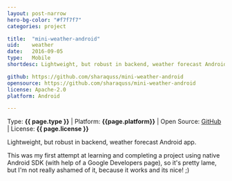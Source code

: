 ```yaml
---
layout: post-narrow
hero-bg-color: "#f7f7f7"
categories: project

title:  "mini-weather-android"
uid:    weather
date:   2016-09-05
type:   Mobile
shortdesc: Lightweight, but robust in backend, weather forecast Android app.

github: https://github.com/sharaquss/mini-weather-android
opensource: https://github.com/sharaquss/mini-weather-android
license: Apache-2.0
platform: Android

---
```


<p class="meta">Type: <strong>{{ page.type }}</strong>  |  Platform: <strong>{{page.platform}}</strong>  |  Open Source: <a href="{{page.github}}">GitHub</a>  |  License: <strong>{{ page.license }}</strong></p>

<p> Lightweight, but robust in backend, weather forecast Android app. <p>

<p> This was my first attempt at learning and completing a project using native Android SDK (with help of a Google Developers page), so it's pretty lame, but I'm not really ashamed of it, because it works and its nice! ;)</p>

